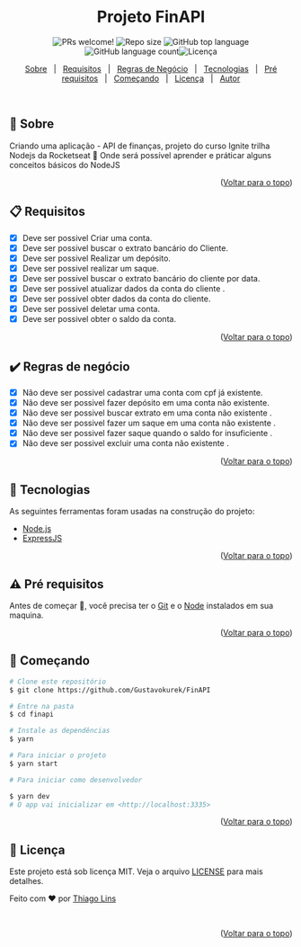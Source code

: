 &#xa0;

  <!-- <a href="https://finapi.netlify.com">Demo</a> -->
</div>

<h1 align="center"> Projeto FinAPI</h1>

<p align="center">
  <img src="https://img.shields.io/static/v1?label=PRs&message=welcome&color=04D361&labelColor=000000?color=04D361&style=for-the-badge" alt="PRs welcome!" />
<img  alt="Repo size"  src="https://img.shields.io/github/repo-size/thiilins/finAPI?color=04D361&style=for-the-badge">
<img  alt="GitHub top language"  src="https://img.shields.io/github/languages/top/thiilins/finAPI?color=04d361&style=for-the-badge"> <img  alt="GitHub language count"  src="https://img.shields.io/github/languages/count/thiilins/finAPI?color=04d361&style=for-the-badge"><img alt="Licença" src="https://img.shields.io/github/license/thiilins/finAPI?color=04d361&style=for-the-badge">

  <!-- <img alt="Github issues" src="https://img.shields.io/github/issues/thiilins/finapi?color=04d361&style=for-the-badge" /> -->

  <!-- <img alt="Github forks" src="https://img.shields.io/github/forks/thiilins/finapi?color=04d361&style=for-the-badge" /> -->

  <!-- <img alt="Github stars" src="https://img.shields.io/github/stars/thiilins/finapi?color=04d361&style=for-the-badge" /> -->


</p>



<p align="center">
  <a href="#dart-sobre">Sobre</a> &#xa0; | &#xa0;
  <a href="#clipboard-requisitos">Requisitos</a> &#xa0; | &#xa0;
  <a href="#heavy_check_mark-regras-de-negócio">Regras de Negócio</a> &#xa0; | &#xa0;
  <a href="#rocket-tecnologias">Tecnologias</a> &#xa0; | &#xa0;
  <a href="#warning-pré-requisitos"> Pré requisitos</a> &#xa0; | &#xa0;
  <a href="#checkered_flag-começando">Começando</a> &#xa0; | &#xa0;
  <a href="#memo-licença">Licença</a> &#xa0; | &#xa0;
  <a href="https://github.com/thiilins" target="_blank">Autor</a>
</p>

<br>

## :dart: Sobre

Criando uma aplicação - API de finanças, projeto do curso Ignite trilha Nodejs da Rocketseat :rocket:
Onde será possível aprender e práticar alguns conceitos básicos do NodeJS

<p align="right">(<a href="#top">Voltar para o topo</a>)</p>

## :clipboard: Requisitos

- [x] Deve ser possivel Criar uma conta.
- [x] Deve ser possivel buscar o extrato bancário do Cliente.
- [x] Deve ser possivel Realizar um depósito.
- [x] Deve ser possivel realizar um saque.
- [x] Deve ser possivel buscar o extrato bancário do cliente por data.
- [x] Deve ser possivel atualizar dados da conta do cliente .
- [x] Deve ser possivel obter dados da conta do cliente.
- [x] Deve ser possivel deletar uma conta.
- [x] Deve ser possivel obter o saldo da conta.

<p align="right">(<a href="#top">Voltar para o topo</a>)</p>

## :heavy_check_mark: Regras de negócio

- [x] Não deve ser possivel cadastrar uma conta com cpf já existente.
- [x] Não deve ser possivel fazer depósito em uma conta não existente.
- [x] Não deve ser possivel buscar extrato em uma conta não existente .
- [x] Não deve ser possivel fazer um saque em uma conta não existente .
- [x] Não deve ser possivel fazer saque quando o saldo for insuficiente .
- [x] Não deve ser possivel excluir uma conta não existente .

<p align="right">(<a href="#top">Voltar para o topo</a>)</p>

## :rocket: Tecnologias

As seguintes ferramentas foram usadas na construção do projeto:

- [Node.js](https://nodejs.org/en/)
- [ExpressJS](https://expressjs.com/pt-br/)

<p align="right">(<a href="#top">Voltar para o topo</a>)</p>

## :warning: Pré requisitos

Antes de começar :checkered_flag:, você precisa ter o [Git](https://git-scm.com) e o [Node](https://nodejs.org/en/) instalados em sua maquina.

<p align="right">(<a href="#top">Voltar para o topo</a>)</p>

## :checkered_flag: Começando

```bash
# Clone este repositório
$ git clone https://github.com/Gustavokurek/FinAPI

# Entre na pasta
$ cd finapi

# Instale as dependências
$ yarn

# Para iniciar o projeto
$ yarn start

# Para iniciar como desenvolvedor

$ yarn dev
# O app vai inicializar em <http://localhost:3335>
```

<p align="right">(<a href="#top">Voltar para o topo</a>)</p>

## :memo: Licença

Este projeto está sob licença MIT. Veja o arquivo [LICENSE](LICENSE.md) para mais detalhes.

Feito com :heart: por <a href="https://github.com/thiilins" target="_blank">Thiago Lins</a>

&#xa0;

<p align="right">(<a href="#top">Voltar para o topo</a>)</p>
